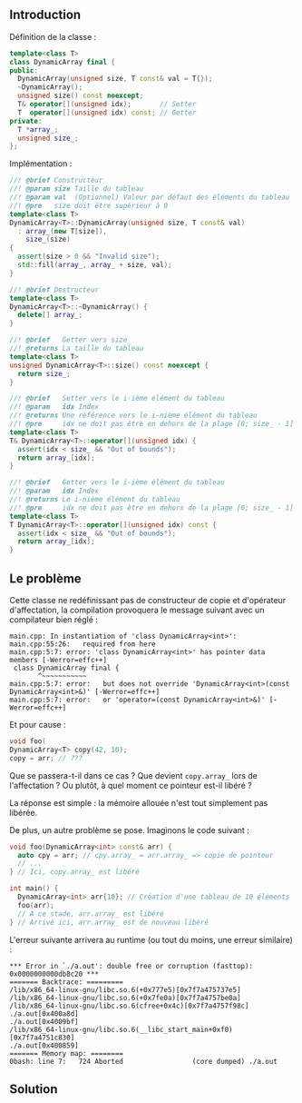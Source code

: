 
## Introduction
Définition de la classe :
```cpp
template<class T>
class DynamicArray final {
public:
  DynamicArray(unsigned size, T const& val = T{});
  ~DynamicArray();
  unsigned size() const noexcept;
  T& operator[](unsigned idx);       // Setter
  T  operator[](unsigned idx) const; // Getter
private:
  T *array_;
  unsigned size_;
};
```

Implémentation :
```cpp
//! @brief Constructeur
//! @param size Taille du tableau
//! @param val  (Optionnel) Valeur par défaut des éléments du tableau
//! @pre   size doit être supérieur à 0
template<class T>
DynamicArray<T>::DynamicArray(unsigned size, T const& val)
  : array_(new T[size]),
    size_(size)
{
  assert(size > 0 && "Invalid size");
  std::fill(array_, array_ + size, val);
}

//! @brief Destructeur
template<class T>
DynamicArray<T>::~DynamicArray() {
  delete[] array_;
}

//! @brief   Getter vers size_
//! @returns La taille du tableau
template<class T>
unsigned DynamicArray<T>::size() const noexcept {
  return size_;
}

//! @brief   Setter vers le i-ième élément du tableau
//! @param   idx Index
//! @returns Une référence vers le i-nième élément du tableau
//! @pre     idx ne doit pas être en dehors de la plage [0; size_ - 1]
template<class T>
T& DynamicArray<T>::operator[](unsigned idx) {
  assert(idx < size_ && "Out of bounds");
  return array_[idx];
}

//! @brief   Getter vers le i-ième élément du tableau
//! @param   idx Index
//! @returns Le i-nième élément du tableau
//! @pre     idx ne doit pas être en dehors de la plage [0; size_ - 1]
template<class T>
T DynamicArray<T>::operator[](unsigned idx) const {
  assert(idx < size_ && "Out of bounds");
  return array_[idx];
}
```

## Le problème
Cette classe ne redéfinissant pas de constructeur de copie et d'opérateur d'affectation, la compilation provoquera le message suivant avec un compilateur bien réglé :
```
main.cpp: In instantiation of 'class DynamicArray<int>':
main.cpp:55:26:   required from here
main.cpp:5:7: error: 'class DynamicArray<int>' has pointer data members [-Werror=effc++]
 class DynamicArray final {
       ^~~~~~~~~~~~
main.cpp:5:7: error:   but does not override 'DynamicArray<int>(const DynamicArray<int>&)' [-Werror=effc++]
main.cpp:5:7: error:   or 'operator=(const DynamicArray<int>&)' [-Werror=effc++]
```

Et pour cause :
```cpp
void foo(
DynamicArray<T> copy(42, 10);
copy = arr; // ???
```
Que se passera-t-il dans ce cas ? Que devient `copy.array_` lors de l'affectation ? Ou plutôt, à quel moment ce pointeur est-il libéré ?

La réponse est simple : la mémoire allouée n'est tout simplement pas libérée.

De plus, un autre problème se pose. Imaginons le code suivant :
```cpp
void foo(DynamicArray<int> const& arr) {
  auto cpy = arr; // cpy.array_ = arr.array_ => copie de pointeur
  // ...
} // Ici, copy.array_ est libéré

int main() {
  DynamicArray<int> arr{10}; // Création d'une tableau de 10 éléments
  foo(arr);
  // A ce stade, arr.array_ est libéré
} // Arrivé ici, arr.array_ est de nouveau libéré
```
L'erreur suivante arrivera au runtime (ou tout du moins, une erreur similaire) :
```
*** Error in `./a.out': double free or corruption (fasttop): 0x0000000000db8c20 ***
======= Backtrace: =========
/lib/x86_64-linux-gnu/libc.so.6(+0x777e5)[0x7f7a475737e5]
/lib/x86_64-linux-gnu/libc.so.6(+0x7fe0a)[0x7f7a4757be0a]
/lib/x86_64-linux-gnu/libc.so.6(cfree+0x4c)[0x7f7a4757f98c]
./a.out[0x400a8d]
./a.out[0x4009bf]
/lib/x86_64-linux-gnu/libc.so.6(__libc_start_main+0xf0)[0x7f7a4751c830]
./a.out[0x400859]
======= Memory map: ========
0bash: line 7:   724 Aborted                 (core dumped) ./a.out
```

## Solution

